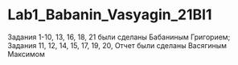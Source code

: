 # Lab1_Babanin_Vasyagin_21BI1
Задания 1-10, 13, 16, 18, 21 были сделаны Бабаниным Григорием;   
Задания 11, 12, 14, 15, 17, 19, 20, Отчет были сделаны Васягиным Максимом
